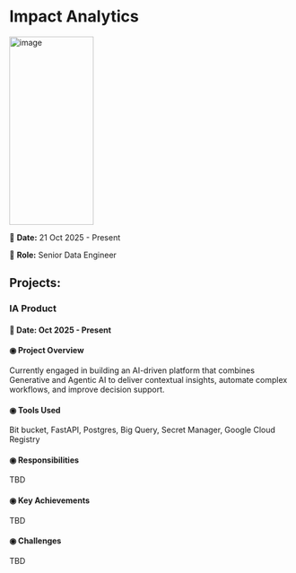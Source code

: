# Impact Analytics

<img width="150" height="336" alt="image" src="https://github.com/user-attachments/assets/a12eac82-e802-420f-a38e-9d879ef6d5e5" />

📅 **Date:** 21 Oct 2025 - Present

👤 **Role:** Senior Data Engineer

## Projects:

### **IA Product**

#### 📅 **Date:** Oct 2025 - Present

#### **◉ Project Overview**
Currently engaged in building an AI-driven platform that combines Generative and Agentic AI to deliver contextual insights, automate complex workflows, and improve decision support.

#### **◉ Tools Used** 
Bit bucket, FastAPI, Postgres, Big Query, Secret Manager, Google Cloud Registry

#### **◉ Responsibilities**
TBD

#### **◉ Key Achievements**
TBD

#### **◉ Challenges**
TBD
